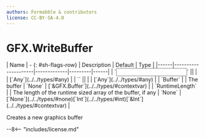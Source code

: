 ```yaml
---
authors: Formabble & contributors
license: CC-BY-SA-4.0
---
```



# GFX.WriteBuffer

<div class="sh-parameters" markdown="1">
| Name | - {: #sh-flags-row} | Description | Default | Type |
|------|---------------------|-------------|---------|------|
| `<input>` || | | [`Any`](../../types/#any) |
| `<output>` || | | [`Any`](../../types/#any) |
| `Buffer` |  | The buffer | `None` | [`&GFX.Buffer`](../../types/#contextvar) |
| `RuntimeLength` |  | The length of the runtime sized array of the buffer, if any | `None` | [`None`](../../types/#none)[`Int`](../../types/#int)[`&Int`](../../types/#contextvar) |

</div>

Creates a new graphics buffer 

--8<-- "includes/license.md"

